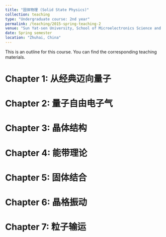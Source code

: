 ```yaml
---
title: "固体物理 (Solid State Physics)"
collection: teaching
type: "Undergraduate course: 2nd year"
permalink: /teaching/2015-spring-teaching-2
venue: "Sun Yat-sen University, School of Microelectronics Science and Technology"
date: Spring semester
location: "Zhuhai, China"
---
```


This is an outline for this course. You can find the corresponding teaching materials.

Chapter 1: 从经典迈向量子
======

Chapter 2: 量子自由电子气
======

Chapter 3: 晶体结构
======

Chapter 4: 能带理论
======

Chapter 5: 固体结合
======

Chapter 6: 晶格振动
======

Chapter 7: 粒子输运
======

